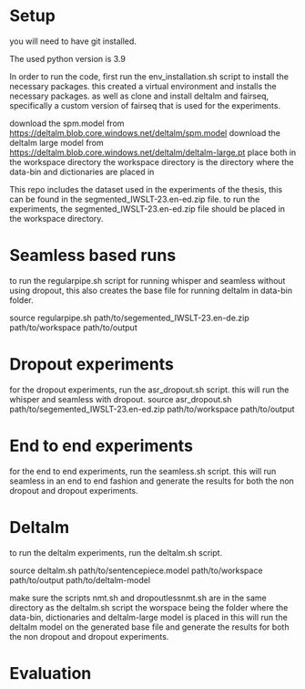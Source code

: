 # Setup

you will need to have git installed.

The used python version is 3.9

In order to run the code, first run the env_installation.sh script to install the necessary packages. this created a virtual environment and installs the necessary packages. as well as clone and install deltalm and fairseq, specifically a custom version of fairseq that is used for the experiments.

download the spm.model from <https://deltalm.blob.core.windows.net/deltalm/spm.model>
download the deltalm large model from <https://deltalm.blob.core.windows.net/deltalm/deltalm-large.pt>
place both in the workspace directory
the workspace directory is the directory where the data-bin and dictionaries are placed in

This repo includes the dataset used in the experiments of the thesis, this can be found in the segmented_IWSLT-23.en-ed.zip file. to run the experiments, the segmented_IWSLT-23.en-ed.zip file should be placed in the workspace directory.

# Seamless based runs

to run the regularpipe.sh script for running whisper and seamless without using dropout, this also creates the base file for running deltalm in data-bin folder.

source regularpipe.sh path/to/segemented_IWSLT-23.en-de.zip path/to/workspace path/to/output

# Dropout experiments

for the dropout experiments, run the asr_dropout.sh script. this will run the whisper and seamless with dropout.
source asr_dropout.sh path/to/segemented_IWSLT-23.en-ed.zip path/to/workspace path/to/output

# End to end experiments

for the end to end experiments, run the seamless.sh script. this will run seamless in an end to end fashion and generate the results for both the non dropout and dropout experiments.

# Deltalm

to run the deltalm experiments, run the deltalm.sh script.

source deltalm.sh path/to/sentencepiece.model path/to/workspace path/to/output path/to/deltalm-model

make sure the scripts nmt.sh and dropoutlessnmt.sh are in the same directory as the deltalm.sh script
the worspace being the folder where the data-bin, dictionaries and deltalm-large model is placed in
this will run the deltalm model on the generated base file and generate the results for both the non dropout and dropout experiments.

# Evaluation
